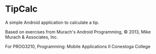 # TipCalc
A simple Android application to calculate a tip. 

Based on exercises from Murach's Android Programming, © 2013, Mike Murach & Associates, Inc. 

For PROG3210, Programming: Mobile Applications II
Conestoga College